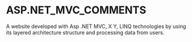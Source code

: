 # ASP.NET_MVC_COMMENTS
 A website developed with Asp .NET MVC, X Y, LINQ technologies by using its layered architecture structure and processing data from users.
